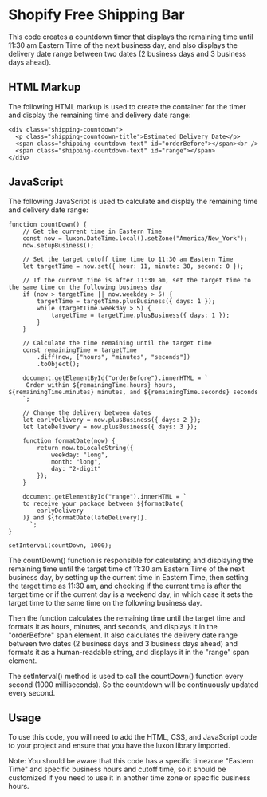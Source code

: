 # Shopify Free Shipping Bar

This code creates a countdown timer that displays the remaining time until 11:30 am Eastern Time of the next business day, and also displays the delivery date range between two dates (2 business days and 3 business days ahead).

## HTML Markup
The following HTML markup is used to create the container for the timer and display the remaining time and delivery date range:

```
<div class="shipping-countdown">
  <p class="shipping-countdown-title">Estimated Delivery Date</p>
  <span class="shipping-countdown-text" id="orderBefore"></span><br />
  <span class="shipping-countdown-text" id="range"></span>
</div>
```

## JavaScript

The following JavaScript is used to calculate and display the remaining time and delivery date range:

```
function countDown() {
    // Get the current time in Eastern Time
    const now = luxon.DateTime.local().setZone("America/New_York");
    now.setupBusiness();

    // Set the target cutoff time time to 11:30 am Eastern Time
    let targetTime = now.set({ hour: 11, minute: 30, second: 0 });

    // If the current time is after 11:30 am, set the target time to the same time on the following business day
    if (now > targetTime || now.weekday > 5) {
        targetTime = targetTime.plusBusiness({ days: 1 });
        while (targetTime.weekday > 5) {
            targetTime = targetTime.plusBusiness({ days: 1 });
        }
    }

    // Calculate the time remaining until the target time
    const remainingTime = targetTime
        .diff(now, ["hours", "minutes", "seconds"])
        .toObject();

    document.getElementById("orderBefore").innerHTML = `
     Order within ${remainingTime.hours} hours, ${remainingTime.minutes} minutes, and ${remainingTime.seconds} seconds
    `;

    // Change the delivery between dates
    let earlyDelivery = now.plusBusiness({ days: 2 });
    let lateDelivery = now.plusBusiness({ days: 3 });

    function formatDate(now) {
        return now.toLocaleString({
            weekday: "long",
            month: "long",
            day: "2-digit"
        });
    }

    document.getElementById("range").innerHTML = `
    to receive your package between ${formatDate(
        earlyDelivery
    )} and ${formatDate(lateDelivery)}.
      `;
}

setInterval(countDown, 1000);
```

The countDown() function is responsible for calculating and displaying the remaining time until the target time of 11:30 am Eastern Time of the next business day, by setting up the current time in Eastern Time, then setting the target time as 11:30 am, and checking if the current time is after the target time or if the current day is a weekend day, in which case it sets the target time to the same time on the following business day.

Then the function calculates the remaining time until the target time and formats it as hours, minutes, and seconds, and displays it in the "orderBefore" span element. It also calculates the delivery date range between two dates (2 business days and 3 business days ahead) and formats it as a human-readable string, and displays it in the "range" span element.

The setInterval() method is used to call the countDown() function every second (1000 milliseconds). So the countdown will be continuously updated every second.

## Usage

To use this code, you will need to add the HTML, CSS, and JavaScript code to your project and ensure that you have the luxon library imported.

Note: You should be aware that this code has a specific timezone "Eastern Time" and specific business hours and cutoff time, so it should be customized if you need to use it in another time zone or specific business hours.
